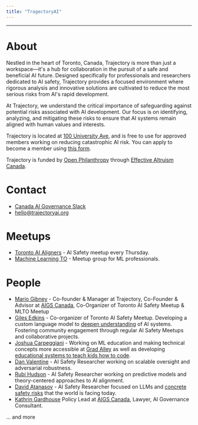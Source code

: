 ```yaml
---
title: "TragectoryAI"
---
```



---
# About
Nestled in the heart of Toronto, Canada, Trajectory is more than just a workspace—it's a hub for collaboration in the pursuit of a safe and beneficial AI future. Designed specifically for professionals and researchers dedicated to AI safety, Trajectory provides a focused environment where rigorous analysis and innovative solutions are cultivated to reduce the most serious risks from AI's rapid development.

At Trajectory, we understand the critical importance of safeguarding against potential risks associated with AI development. Our focus is on identifying, analyzing, and mitigating these risks to ensure that AI systems remain aligned with human values and interests.

Trajectory is located at [100 University Ave](https://maps.app.goo.gl/v1LEbqWVmmVQGxpcA), and is free to use for approved members working on reducing catastrophic AI risk. You can apply to become a member using [this form](https://airtable.com/appATvokZwUid8pMG/shrvbbpq9clEvXaOH).

Trajectory is funded by [Open Philanthropy](https://www.openphilanthropy.org/) through [Effective Altruism Canada](https://effectivealtruismcanada.com/). 


# Contact

- [Canada AI Governance Slack](https://canada-ais.slack.com)
- [hello@trajectoryai.org](https://mail.google.com/mail/u/0/?view=cm&fs=1&to=hello@trajectoryai.org&tf=1)

# Meetups
- [Toronto AI Aligners](https://www.meetup.com/toronto-ai-aligners) - AI Safety meetup every Thursday.
- [Machine Learning TO](https://www.meetup.com/Machine-Learning-TO-Meetup/) - Meetup group for ML professionals.

# People

- [Mario Gibney](https://www.linkedin.com/in/mario-gibney-08bb7b45) -  Co-founder & Manager at Trajectory, Co-Founder & Advisor at [AIGS Canada](aigs.ca), Co-Organizer of Toronto AI Safety Meetup & MLTO Meetup
- [Giles Edkins](https://www.linkedin.com/in/giles-edkins/) - Co-organizer of Toronto AI Safety Meetup. Developing a custom language model to [deepen understanding](https://alignedattention.wordpress.com/) of AI systems. Fostering community engagement through regular AI Safety Meetups and collaborative projects.
- [Joshua Carpeggiani](https://joshcarp.com/) - Working on ML education and making technical concepts more accessible at [Grad Alley](https://gradalley.com) as well as developing [educational systems to teach kids how to code](https://evy.dev).
- [Dan Valentine](https://www.linkedin.com/in/dan-valentine/) - AI Safety Researcher working on scalable oversight and adversarial robustness.
- [Rubi Hudson](https://www.alignmentforum.org/users/rubi-j-hudson) - AI Safety Researcher working on predictive models and theory-centered approaches to AI alignment.
- [David Atanasov](https://www.linkedin.com/in/david-atanasov-530a60253/) - AI Safety Researcher focused on LLMs and [concrete safety risks](https://arxiv.org/search/cs?searchtype=author&query=Atanasov,+D) that the world is facing today.
- [Kathrin Gardhouse](https://aigs.ca/team/kathrin-gardhouse/) Policy Lead at [AIGS Canada](aigs.ca), Lawyer, AI Governance Consultant.

... and more

